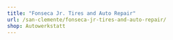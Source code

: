```yaml
---
title: "Fonseca Jr. Tires and Auto Repair"
url: /san-clemente/fonseca-jr-tires-and-auto-repair/
shop: Autowerkstatt
---
```


